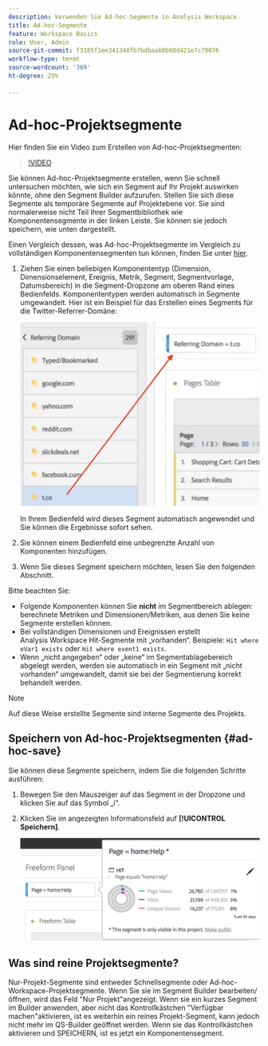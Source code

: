 ```yaml
---
description: Verwenden Sie Ad-hoc-Segmente in Analysis Workspace.
title: Ad-hoc-Segmente
feature: Workspace Basics
role: User, Admin
source-git-commit: f3185f1ee341348fb7bdbaab8b68d421e7c79076
workflow-type: tm+mt
source-wordcount: '369'
ht-degree: 25%

---
```



# Ad-hoc-Projektsegmente

Hier finden Sie ein Video zum Erstellen von Ad-hoc-Projektsegmenten:

>[!VIDEO](https://video.tv.adobe.com/v/23978/?quality=12)

Sie können Ad-hoc-Projektsegmente erstellen, wenn Sie schnell untersuchen möchten, wie sich ein Segment auf Ihr Projekt auswirken könnte, ohne den Segment Builder aufzurufen. Stellen Sie sich diese Segmente als temporäre Segmente auf Projektebene vor. Sie sind normalerweise nicht Teil Ihrer Segmentbibliothek wie Komponentensegmente in der linken Leiste. Sie können sie jedoch speichern, wie unten dargestellt.

Einen Vergleich dessen, was Ad-hoc-Projektsegmente im Vergleich zu vollständigen Komponentensegmenten tun können, finden Sie unter [hier](/help/analyze/analysis-workspace/components/segments/t-freeform-project-segment.md).

1. Ziehen Sie einen beliebigen Komponententyp (Dimension, Dimensionselement, Ereignis, Metrik, Segment, Segmentvorlage, Datumsbereich) in die Segment-Dropzone am oberen Rand eines Bedienfelds. Komponententypen werden automatisch in Segmente umgewandelt.
Hier ist ein Beispiel für das Erstellen eines Segments für die Twitter-Referrer-Domäne:

   ![](assets/ad-hoc1.png)

   In Ihrem Bedienfeld wird dieses Segment automatisch angewendet und Sie können die Ergebnisse sofort sehen.

1. Sie können einem Bedienfeld eine unbegrenzte Anzahl von Komponenten hinzufügen.
1. Wenn Sie dieses Segment speichern möchten, lesen Sie den folgenden Abschnitt.

Bitte beachten Sie:

* Folgende Komponenten können Sie **nicht** im Segmentbereich ablegen: berechnete Metriken und Dimensionen/Metriken, aus denen Sie keine Segmente erstellen können.
* Bei vollständigen Dimensionen und Ereignissen erstellt Analysis Workspace Hit-Segmente mit „vorhanden“. Beispiele: `Hit where eVar1 exists` oder `Hit where event1 exists`.
* Wenn „nicht angegeben“ oder „keine“ im Segmentablagebereich abgelegt werden, werden sie automatisch in ein Segment mit „nicht vorhanden“ umgewandelt, damit sie bei der Segmentierung korrekt behandelt werden.

>[!NOTE]
>
>Auf diese Weise erstellte Segmente sind interne Segmente des Projekts.

## Speichern von Ad-hoc-Projektsegmenten {#ad-hoc-save}

Sie können diese Segmente speichern, indem Sie die folgenden Schritte ausführen:

1. Bewegen Sie den Mauszeiger auf das Segment in der Dropzone und klicken Sie auf das Symbol „i“.
1. Klicken Sie im angezeigten Informationsfeld auf **[!UICONTROL Speichern]**.

   ![](assets/segment-info.png)

## Was sind reine Projektsegmente?

Nur-Projekt-Segmente sind entweder Schnellsegmente oder Ad-hoc-Workspace-Projektsegmente. Wenn Sie sie im Segment Builder bearbeiten/öffnen, wird das Feld &quot;Nur Projekt&quot;angezeigt. Wenn sie ein kurzes Segment im Builder anwenden, aber nicht das Kontrollkästchen &quot;Verfügbar machen&quot;aktivieren, ist es weiterhin ein reines Projekt-Segment, kann jedoch nicht mehr im QS-Builder geöffnet werden. Wenn sie das Kontrollkästchen aktivieren und SPEICHERN, ist es jetzt ein Komponentensegment.